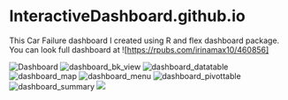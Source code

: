 # InteractiveDashboard.github.io
This Car Failure dashboard I created using R and flex dashboard package. You can look full dashboard at
![https://rpubs.com/irinamax10/460856]

![Dashboard](https://rpubs.com/irinamax10/460856)
![dashboard_bk_view](https://user-images.githubusercontent.com/16123495/51444435-4e974580-1cac-11e9-99d4-f2ba83c7fd52.png)
![dashboard_datatable](https://user-images.githubusercontent.com/16123495/51444436-4e974580-1cac-11e9-84f8-a50094721359.png)
![dashboard_map](https://user-images.githubusercontent.com/16123495/51444437-4e974580-1cac-11e9-88c4-1831a3d5d03e.png)
![dashboard_menu](https://user-images.githubusercontent.com/16123495/51444438-4f2fdc00-1cac-11e9-8cf6-084f6eb0819b.png)
![dashboard_pivottable](https://user-images.githubusercontent.com/16123495/51444439-4f2fdc00-1cac-11e9-9299-ecd0046493ec.png)
![dashboard_summary](https://user-images.githubusercontent.com/16123495/51444441-4fc87280-1cac-11e9-844f-91a68f2d3eb5.png)
![](https://user-images.githubusercontent.com/16123495/51444440-4f2fdc00-1cac-11e9-841a-7d3cf41864e4.png)
